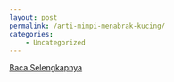 ```yaml
---
layout: post
permalink: /arti-mimpi-menabrak-kucing/
categories:
    - Uncategorized
---
```


[Baca Selengkapnya](/01)